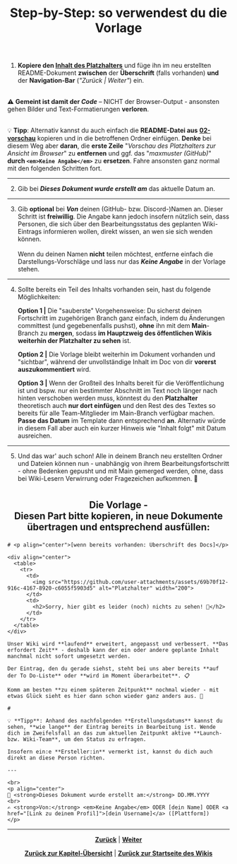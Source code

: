 # <p align="center">Step-by-Step: so verwendest du die Vorlage</p>
<br>

1. **Kopiere den [Inhalt des Platzhalters](#die-vorlage----diesen-part-bitte-kopieren-in-neue-dokumente-übertragen-und-entsprechend-ausfüllen)** und füge ihn im neu erstellten README-Dokument **zwischen** der **Überschrift** (falls vorhanden) **und** der **Navigation-Bar** (_"Zurück | Weiter"_) ein. <br><br> <!-- evtl. Screenshot zur Verdeutlichung-->

⚠️ **Gemeint ist damit der _Code_** – NICHT der Browser-Output - ansonsten gehen Bilder und Text-Formatierungen **verloren**. <br><br> <!-- hier ggf. Screenshot zur Verdeutlichung einfügen--> 

💡 **Tipp**: Alternativ kannst du auch einfach die **README-Datei aus** [**02-vorschau**](/docs/00-willkommen/03-styleguide/00-platzhalter/02-vorschau/README.md) kopieren und in die betroffenen Ordner einfügen. **Denke** bei diesem Weg aber **daran**, die **erste Zeile** "_Vorschau des Platzhalters zur Ansicht im Browser_" zu **entfernen** und ggf. das "_maxmuster (GitHub)_" <strong>durch `<em>Keine Angabe</em>`</strong> zu **ersetzen**. Fahre ansonsten ganz normal mit den folgenden Schritten fort.

---

2. Gib bei **_Dieses Dokument wurde erstellt am_** das aktuelle Datum an.

---

3. Gib **optional** bei **_Von_** deinen (GitHub- bzw. Discord-)Namen an. Dieser Schritt ist **freiwillig**. Die Angabe kann jedoch insofern nützlich sein, dass Personen, die sich über den Bearbeitungsstatus des geplanten Wiki-Eintrags informieren wollen, direkt wissen, an wen sie sich wenden können. <br><br> Wenn du deinen Namen **nicht** teilen möchtest, entferne einfach die Darstellungs-Vorschläge und lass nur das **_Keine Angabe_** in der Vorlage stehen. 
<!-- bei Christoph nachfragen, ob öffentliche Angabe des Discord-Namens rechtlich in Ordnung ist -->

---

4. Sollte bereits ein Teil des Inhalts vorhanden sein, hast du folgende Möglichkeiten:

   **Option 1 |** Die "sauberste" Vorgehensweise: Du sicherst deinen Fortschritt im zugehörigen Branch ganz einfach, indem du Änderungen committest (und gegebenenfalls pushst), **ohne** ihn mit dem **Main**-Branch zu **mergen**, sodass **im Hauptzweig des öffentlichen Wikis weiterhin der Platzhalter zu sehen** ist.

   **Option 2 |** Die Vorlage bleibt weiterhin im Dokument vorhanden und "sichtbar", während der unvollständige Inhalt im Doc von dir **vorerst auszukommentiert** wird.

   **Option 3 |** Wenn der Großteil des Inhalts bereit für die Veröffentlichung ist und bspw. nur ein bestimmter Abschnitt im Text noch länger nach hinten verschoben werden muss, könntest du den **Platzhalter** theoretisch auch **nur dort einfügen** und den Rest des des Textes so bereits für alle Team-Mitglieder im Main-Branch verfügbar machen. **Passe das Datum** im Template dann entsprechend **an**. Alternativ würde in diesem Fall aber auch ein kurzer Hinweis wie "Inhalt folgt" mit Datum ausreichen.
   <!--hier evtl. zur Verdeutlichung noch Screenshot, der Option 3 visuell darstellt -->

---

5. Und das war' auch schon! Alle in deinem Branch neu erstellten Ordner und Dateien können nun - unabhängig von ihrem Bearbeitungsfortschritt - ohne Bedenken gepusht und mit Main gemerged werden, ohne, dass bei Wiki-Lesern Verwirrung oder Fragezeichen aufkommen. 🙌

#

## <p align="center">Die Vorlage - <br> Diesen Part bitte kopieren, in neue Dokumente übertragen und entsprechend ausfüllen:</p>

```
# <p align="center">[wenn bereits vorhanden: Überschrift des Docs]</p>

<div align="center">
  <table>
    <tr>
      <td>
        <img src="https://github.com/user-attachments/assets/69b70f12-916c-4167-8920-c6055f5903d5" alt="Platzhalter" width="200">
      </td>
      <td>
        <h2>Sorry, hier gibt es leider (noch) nichts zu sehen! 👀</h2>
      </td>
    </tr>
  </table>
</div>

Unser Wiki wird **laufend** erweitert, angepasst und verbessert. **Das erfordert Zeit** - deshalb kann der ein oder andere geplante Inhalt manchmal nicht sofort umgesetzt werden.

Der Eintrag, den du gerade siehst, steht bei uns aber bereits **auf der To Do-Liste** oder **wird im Moment überarbeitet**. 📋

Komm am besten **zu einem späteren Zeitpunkt** nochmal wieder - mit etwas Glück sieht es hier dann schon wieder ganz anders aus. 🚀

#

💡 **Tipp**: Anhand des nachfolgenden **Erstellungsdatums** kannst du sehen, **wie lange** der Eintrag bereits in Bearbeitung ist. Wende dich im Zweifelsfall an das zum aktuellen Zeitpunkt aktive **Launch- bzw. Wiki-Team**, um den Status zu erfragen.

Insofern ein:e **Ersteller:in** vermerkt ist, kannst du dich auch direkt an diese Person richten.

---

<br>
<p align="center">
📅 <strong>Dieses Dokument wurde erstellt am:</strong> DD.MM.YYYY
<br>
✍️ <strong>Von:</strong> <em>Keine Angabe</em> ODER [dein Name] ODER <a href="[Link zu deinem Profil]">[dein Username]</a> ([Plattform])
</p>
```

---

<p align="center">
<a href="/docs/00-willkommen/03-styleguide/00-platzhalter/README.md"><strong>Zurück</strong></a> | <a href="/docs/00-willkommen/03-styleguide/00-platzhalter/02-vorschau/README.md"><strong>Weiter</strong></a>
</p>

<p align="center">
<a href="/docs/00-willkommen/03-styleguide/00-platzhalter/README.md/#dieses-kapitel-beinhaltet-folgende-abschnitte"><strong>Zurück zur Kapitel-Übersicht</strong></a> | <a href="/docs/00-willkommen/README.md"><strong>Zurück zur Startseite des Wikis</strong></a>
</p>
